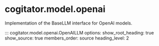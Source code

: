 # cogitator.model.openai

Implementation of the BaseLLM interface for OpenAI models.

::: cogitator.model.openai.OpenAILLM
    options:
        show_root_heading: true
        show_source: true
        members_order: source
        heading_level: 2
